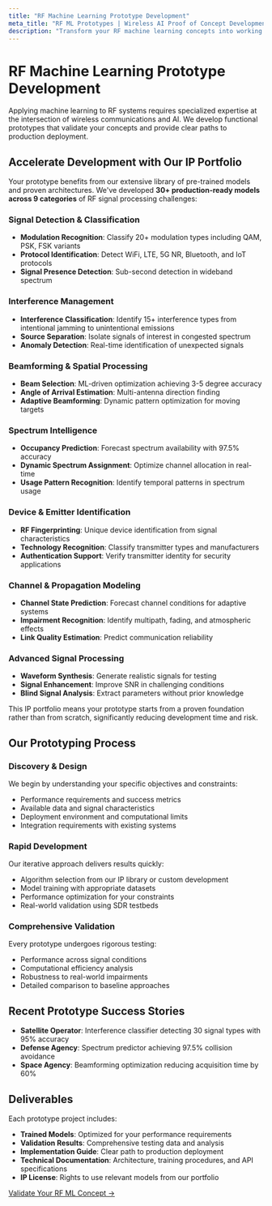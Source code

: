 ```yaml
---
title: "RF Machine Learning Prototype Development"
meta_title: "RF ML Prototypes | Wireless AI Proof of Concept Development"
description: "Transform your RF machine learning concepts into working prototypes. Rapid validation of AI/ML applications for wireless systems."
---
```


# RF Machine Learning Prototype Development

Applying machine learning to RF systems requires specialized expertise at the intersection of wireless communications and AI. We develop functional prototypes that validate your concepts and provide clear paths to production deployment.

## Accelerate Development with Our IP Portfolio

Your prototype benefits from our extensive library of pre-trained models and proven architectures. We've developed **30+ production-ready models across 9 categories** of RF signal processing challenges:

### Signal Detection & Classification
- **Modulation Recognition**: Classify 20+ modulation types including QAM, PSK, FSK variants
- **Protocol Identification**: Detect WiFi, LTE, 5G NR, Bluetooth, and IoT protocols
- **Signal Presence Detection**: Sub-second detection in wideband spectrum

### Interference Management
- **Interference Classification**: Identify 15+ interference types from intentional jamming to unintentional emissions
- **Source Separation**: Isolate signals of interest in congested spectrum
- **Anomaly Detection**: Real-time identification of unexpected signals

### Beamforming & Spatial Processing
- **Beam Selection**: ML-driven optimization achieving 3-5 degree accuracy
- **Angle of Arrival Estimation**: Multi-antenna direction finding
- **Adaptive Beamforming**: Dynamic pattern optimization for moving targets

### Spectrum Intelligence
- **Occupancy Prediction**: Forecast spectrum availability with 97.5% accuracy
- **Dynamic Spectrum Assignment**: Optimize channel allocation in real-time
- **Usage Pattern Recognition**: Identify temporal patterns in spectrum usage

### Device & Emitter Identification
- **RF Fingerprinting**: Unique device identification from signal characteristics
- **Technology Recognition**: Classify transmitter types and manufacturers
- **Authentication Support**: Verify transmitter identity for security applications

### Channel & Propagation Modeling
- **Channel State Prediction**: Forecast channel conditions for adaptive systems
- **Impairment Recognition**: Identify multipath, fading, and atmospheric effects
- **Link Quality Estimation**: Predict communication reliability

### Advanced Signal Processing
- **Waveform Synthesis**: Generate realistic signals for testing
- **Signal Enhancement**: Improve SNR in challenging conditions
- **Blind Signal Analysis**: Extract parameters without prior knowledge

This IP portfolio means your prototype starts from a proven foundation rather than from scratch, significantly reducing development time and risk.

## Our Prototyping Process

### Discovery & Design
We begin by understanding your specific objectives and constraints:
- Performance requirements and success metrics
- Available data and signal characteristics  
- Deployment environment and computational limits
- Integration requirements with existing systems

### Rapid Development
Our iterative approach delivers results quickly:
- Algorithm selection from our IP library or custom development
- Model training with appropriate datasets
- Performance optimization for your constraints
- Real-world validation using SDR testbeds

### Comprehensive Validation
Every prototype undergoes rigorous testing:
- Performance across signal conditions
- Computational efficiency analysis
- Robustness to real-world impairments
- Detailed comparison to baseline approaches

## Recent Prototype Success Stories

- **Satellite Operator**: Interference classifier detecting 30 signal types with 95% accuracy
- **Defense Agency**: Spectrum predictor achieving 97.5% collision avoidance
- **Space Agency**: Beamforming optimization reducing acquisition time by 60%

## Deliverables

Each prototype project includes:
- **Trained Models**: Optimized for your performance requirements
- **Validation Results**: Comprehensive testing data and analysis
- **Implementation Guide**: Clear path to production deployment
- **Technical Documentation**: Architecture, training procedures, and API specifications
- **IP License**: Rights to use relevant models from our portfolio

[Validate Your RF ML Concept →](/contact)

























<!-- ---
title: "Prototyping services for RF signal processing with artificial intelligence"
date: "2021-07-19"
---


At Qoherent, we are committed to pushing the boundaries of radio signal processing solutions through cutting-edge research, machine learning, and quantum computing. We collaborate with a diverse range of partners, including government labs, corporate researchers, and universities, to lead and contribute to active projects that shape the future of RF technology.

## Research Activities

We offer end-to-end research and prototyping services for any stage of a project, including:

<style>
  .flex-container {
    display: flex;
    flex-wrap: wrap;
    padding: 0;
    margin: -20px;
  }

  .flex-item {
    box-sizing: border-box;
    padding: 0px;
    margin: 0;
  }
  
  .flex-item li {
    list-style: disc;
  }

  @media (min-width: 1300px) {
    .flex-item {
      width: 50%;
    }

    .image-container {
      float: right;
    }
  }

  @media (max-width: 1024px) {
    .flex-item {
      width: 100%;
    }

    .image-container {
      float: none;
      text-align: center; 
    }
  }
</style>

<div class="flex-container">
  <div class="flex-item">
    <ul>
      <li>
       Reviewing and consulting on state-of-the-art methods for performing radio signal classification.
      </li>
      <li>
        Designing and experimenting with algorithmic solutions for classifying radio signals.
      </li>
      <li>
        Replicating and advancing peer-reviewed research in the field.
      </li>
      <li>
        Signal synthesis and over-the-air recording capture.
      </li>
      <li>
        Designing and developing software-defined radio (SDR)-based testbeds, from two radios to large channel emulators.
      </li>
    </ul>
  </div>

  <div class="flex-item image-container">
    {{< image src="images/testbed.png" caption="" alt="alter-text" height="" width="" position="center" command="fill" option="q100" class="img-fluid" title="image title"  webp="false" >}}
  </div>
</div>


## Engineering Activities

Our engineering team specializes in transforming cutting-edge research into practical solutions. Our engineering activities include:

- Further designing and experimenting with algorithmic solutions for classifying radio signals.
- Dataset creation, model design, and training for machine learning applications.
- Integrating and deploying models into existing software or systems.
- General systems integration with SDRs to create fully functional RF systems.

## Software

Qoherent's research and development work is greatly facilitated by our proprietary Radio Intelligence Application (RIA). RIA serves as a powerful tool to:

- Control and manage testbeds efficiently.
- Create and manipulate datasets for research and development.
- Design, train, and fine-tune machine learning models.
- Conduct extensive testing and evaluation of model performance.

Access to RIA is provided as an integral part of all development projects, enhancing the efficiency and effectiveness of the prototyping process.

Contact us today to discuss how Qoherent's expertise in research, engineering, and software can contribute to your RF technology projects and help you achieve your goals. -->
